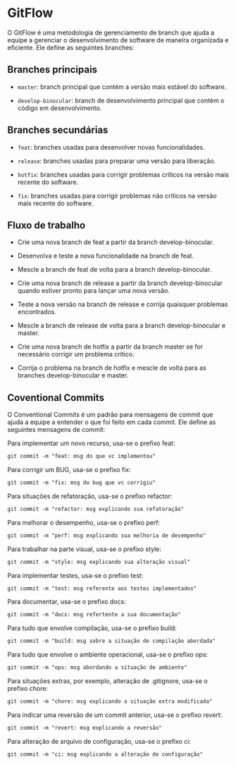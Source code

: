 # GitFlow

O GitFlow é uma metodologia de gerenciamento de branch que ajuda a equipe a gerenciar o desenvolvimento de software de maneira organizada e eficiente. Ele define as seguintes branches:

## Branches principais

- `master`: branch principal que contém a versão mais estável do software.

- `develop-binocular`: branch de desenvolvimento principal que contém o código em desenvolvimento.

## Branches secundárias

- `feat`: branches usadas para desenvolver novas funcionalidades.

- `release`: branches usadas para preparar uma versão para liberação.

- `hotfix`: branches usadas para corrigir problemas críticos na versão mais recente do software.

- `fix`: branches usadas para corrigir problemas não críticos na versão mais recente do software.

## Fluxo de trabalho

- Crie uma nova branch de feat a partir da branch develop-binocular.

- Desenvolva e teste a nova funcionalidade na branch de feat.

- Mescle a branch de feat de volta para a branch develop-binocular.

- Crie uma nova branch de release a partir da branch develop-binocular quando estiver pronto para lançar uma nova versão.

- Teste a nova versão na branch de release e corrija quaisquer problemas encontrados.

- Mescle a branch de release de volta para a branch develop-binocular e master.

- Crie uma nova branch de hotfix a partir da branch master se for necessário corrigir um problema crítico.

- Corrija o problema na branch de hotfix e mescle de volta para as branches develop-binocular e master.

## Coventional Commits

O Conventional Commits é um padrão para mensagens de commit que ajuda a equipe a entender o que foi feito em cada commit. Ele define as seguintes mensagens de commit:

Para implementar um novo recurso, usa-se o prefixo feat:

```html
git commit -m "feat: msg do que vc implementou"
```

Para corrigir um BUG, usa-se o prefixo fix:

```html
git commit -m "fix: msg do bug que vc corrigiu"
```

Para situações de refatoração, usa-se o prefixo refactor:

```html
git commit -m "refactor: msg explicando sua refatoração"
```

Para melhorar o desempenho, usa-se o prefixo perf:

```html
git commit -m "perf: msg explicando sua melhoria de desempenho"
```

Para trabalhar na parte visual, usa-se o prefixo style:

```html
git commit -m "style: msg explicando sua alteração visual"
```

Para implementar testes, usa-se o prefixo test:

```html
git commit -m "test: msg referente aos testes implementados"
```

Para documentar, usa-se o prefixo docs:

```html
git commit -m "docs: msg refertente a sua documentação"
```

Para tudo que envolve compilação, usa-se o prefixo build:

```html
git commit -m "build: msg sobre a situação de compilação abordada"
```

Para tudo que envolve o ambiente operacional, usa-se o prefixo ops:

```html
git commit -m "ops: msg abordando a situação de ambiente"
```

Para situações extras, por exemplo, alteração de .gitignore, usa-se o prefixo chore:

```html
git commit -m "chore: msg explicando a situação extra modificada"
```

Para indicar uma reversão de um commit anterior, usa-se o prefixo revert:

```html
git commit -m "revert: msg explicando a reversão"
```

Para alteração de arquivo de configuração, usa-se o prefixo ci:

```html
git commit -m "ci: msg explicando a alteração de configuração"
```
